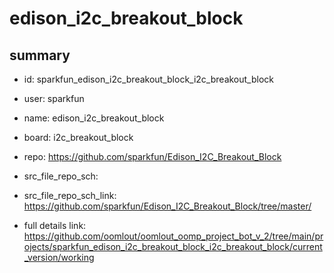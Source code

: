 # edison_i2c_breakout_block
 
## summary 
* id: sparkfun_edison_i2c_breakout_block_i2c_breakout_block
* user: sparkfun
* name: edison_i2c_breakout_block
* board: i2c_breakout_block
* repo: https://github.com/sparkfun/Edison_I2C_Breakout_Block



* src_file_repo_sch: 
* src_file_repo_sch_link: https://github.com/sparkfun/Edison_I2C_Breakout_Block/tree/master/
* full details link: https://github.com/oomlout/oomlout_oomp_project_bot_v_2/tree/main/projects/sparkfun_edison_i2c_breakout_block_i2c_breakout_block/current_version/working  







